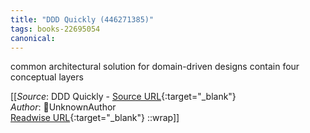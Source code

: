 ```yaml
---
title: "DDD Quickly (446271385)"
tags: books-22695054
canonical: 
---
```


common architectural solution for domain-driven designs contain four conceptual layers


[[_Source_: DDD Quickly - [Source URL](){:target="_blank"}<br>
_Author_: UnknownAuthor<br>
[Readwise URL](https://readwise.io/open/446271385){:target="_blank"}
::wrap]]